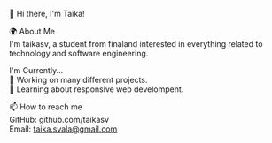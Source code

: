 👋 Hi there, I'm Taika!

🌍 About Me  
I'm taikasv, a student from finaland interested in everything related to technology and software engineering. 


I'm Currently...  
🔭 Working on many different projects.  
🌱 Learning about responsive web develompent.

📫 How to reach me  
GitHub: github.com/taikasv  
Email: taika.svala@gmail.com  
